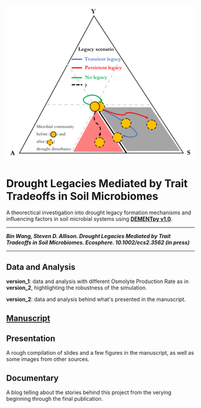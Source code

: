 ![Decomposition Scenarios](https://github.com/bioatmosphere/microbiome-drought-legacy/blob/master/presentation/source_materials/yas_figure_v2.svg)

# Drought Legacies Mediated by Trait Tradeoffs in Soil Microbiomes

A theorectical investigation into drought legacy formation mechanisms and influencing factors in soil microbial systems using [**DEMENTpy v1.0**](https://github.com/bioatmosphere/DEMENTpy/releases/tag/v1.0).

---

***Bin Wang, Steven D. Allison. Drought Legacies Mediated by Trait Tradeoffs in Soil Microbiomes. Ecosphere. 10.1002/ecs2.3562 (in press)***

---

## Data and Analysis

**version_1**: data and analysis with different Osmolyte Production Rate as in **version_2**, hightlighting the robustness of the simulation.

**version_2**: data and analysis behind what's presented in the manuscript.


## [Manuscript](https://github.com/bioatmosphere/microbiome-drought-legacy/tree/master/writing)


## Presentation 

A rough compilation of slides and a few figures in the manuscript, as well as some images from other sources. 


## Documentary

A blog telling about the stories behind this project from the verying beginning through the final publication. 

